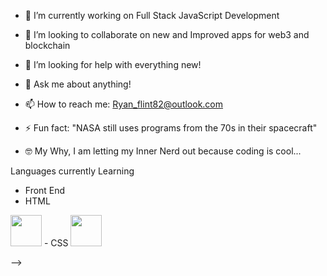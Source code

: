 - 🔭 I’m currently working on Full Stack JavaScript Development
- 👯 I’m looking to collaborate on new and Improved apps for web3 and blockchain
- 🤔 I’m looking for help with everything new! 
- 💬 Ask me about anything!
- 📫 How to reach me: Ryan_flint82@outlook.com
- ⚡ Fun fact: "NASA still uses programs from the 70s in their spacecraft"

- 🤓 My Why, I am letting my Inner Nerd out because coding is cool...

Languages currently Learning

- Front End 
- HTML
<img src="https://cdn.jsdelivr.net/gh/devicons/devicon/icons/html5/html5-original-wordmark.svg" height= 50px />
- CSS
<img src="https://cdn.jsdelivr.net/gh/devicons/devicon/icons/css3/css3-original-wordmark.svg" height= 50px />

          
          
-->

